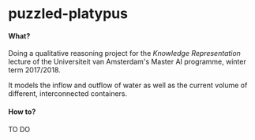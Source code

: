# puzzled-platypus

#### What?

Doing a qualitative reasoning project for the *Knowledge Representation* lecture
of the Universiteit van Amsterdam's Master AI programme, winter term 2017/2018.

It models the inflow and outflow of water as well as the current volume of different, interconnected
containers.

#### How to?

TO DO
